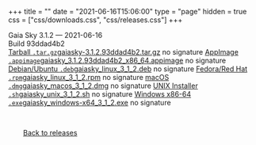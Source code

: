 +++
title = ""
date = "2021-06-16T15:06:00"
type = "page"
hidden = true
css = ["css/downloads.css", "css/releases.css"]
+++

<div class="download-container">
<div id="download-title">
<i class="fa-solid fa-tag"></i>
Gaia Sky <span class="downloads-version">3.1.2</span> — <i class="fa-solid fa-clock"></i>
<time class="downloads-releasedate" datetime="2021-06-16T15:06:00" title="Published: 2021-06-16T15:06:00">2021-06-16</time></div>
<div class="downloads-build">Build 93ddad4b2</div>
<div class="download-section">
<a href="https://gaia.ari.uni-heidelberg.de/gaiasky/releases/3.1.2.93ddad4b2/gaiasky-3.1.2.93ddad4b2.tar.gz" class="download-button"><i class="fa-solid fa-file-zipper"></i> Tarball <code>.tar.gz</code><span class="download-sub">gaiasky-3.1.2.93ddad4b2.tar.gz</span></a>
<span class="signature">no signature</span>
<a href="https://gaia.ari.uni-heidelberg.de/gaiasky/releases/3.1.2.93ddad4b2/gaiasky_3.1.2.93ddad4b2_x86_64.appimage" class="download-button"><i class="fa-solid fa-box-archive"></i> AppImage <code>.appimage</code><span class="download-sub">gaiasky_3.1.2.93ddad4b2_x86_64.appimage</span></a>
<span class="signature">no signature</span>
<a href="https://gaia.ari.uni-heidelberg.de/gaiasky/releases/3.1.2.93ddad4b2/gaiasky_linux_3_1_2.deb" class="download-button"><i class="fa-brands fa-debian"></i> Debian/Ubuntu <code>.deb</code><span class="download-sub">gaiasky_linux_3_1_2.deb</span></a>
<span class="signature">no signature</span>
<a href="https://gaia.ari.uni-heidelberg.de/gaiasky/releases/3.1.2.93ddad4b2/gaiasky_linux_3_1_2.rpm" class="download-button"><i class="fa-brands fa-fedora"></i> Fedora/Red Hat <code>.rpm</code><span class="download-sub">gaiasky_linux_3_1_2.rpm</span></a>
<span class="signature">no signature</span>
<a href="https://gaia.ari.uni-heidelberg.de/gaiasky/releases/3.1.2.93ddad4b2/gaiasky_macos_3_1_2.dmg" class="download-button"><i class="fa-brands fa-apple"></i> macOS <code>.dmg</code><span class="download-sub">gaiasky_macos_3_1_2.dmg</span></a>
<span class="signature">no signature</span>
<a href="https://gaia.ari.uni-heidelberg.de/gaiasky/releases/3.1.2.93ddad4b2/gaiasky_unix_3_1_2.sh" class="download-button"><i class="fa fa-terminal"></i> UNIX Installer <code>.sh</code><span class="download-sub">gaiasky_unix_3_1_2.sh</span></a>
<span class="signature">no signature</span>
<a href="https://gaia.ari.uni-heidelberg.de/gaiasky/releases/3.1.2.93ddad4b2/gaiasky_windows-x64_3_1_2.exe" class="download-button"><i class="fa-brands fa-windows"></i> Windows x86-64 <code>.exe</code><span class="download-sub">gaiasky_windows-x64_3_1_2.exe</span></a>
<span class="signature">no signature</span>
</div>
</div>

<p class="center-text" style="padding: 30px;">
<i class="fa-solid fa-circle-arrow-left"></i> <a href="/downloads/releases">Back to releases</a>
</p>
